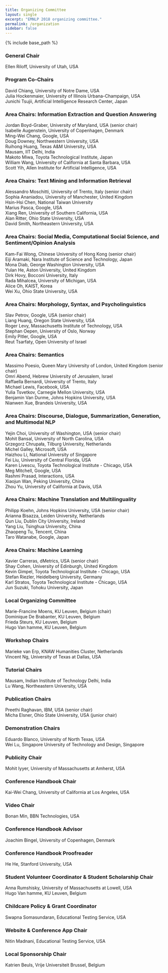 ```yaml
---
title: Organizing Committee
layout: single
excerpt: "EMNLP 2018 organizing committee."
permalink: /organization
sidebar: false
---
```

{% include base_path %}

<h3>General Chair</h3>
Ellen Riloff, University of Utah, USA

<h3>Program Co-Chairs</h3>
David Chiang, University of Notre Dame, USA<br/>
Julia Hockenmaier, University of Illinois Urbana-Champaign, USA<br/>
Junichi Tsujii, Artificial Intelligence Research Center, Japan

<h3> Area Chairs: Information Extraction and Question Answering</h3>
Jordan Boyd-Graber, University of Maryland, USA (senior chair)<br/>
Isabelle  Augenstein, University of Copenhagen, Denmark<br/>
Ming-Wei Chang, Google, USA<br/>
Doug Downey, Northwestern University, USA<br/>
Ruihong Huang, Texas A&M University, USA<br/>
Mausam, IIT Delhi, India<br/>
Makoto Miwa, Toyota Technological Institute, Japan<br/>
William Wang, University of California at Santa Barbara, USA<br/>
Scott Yih, Allen Institute for Artificial Intelligence, USA

<h3>Area Chairs: Text Mining and Information Retrieval </h3>
Alessandro Moschitti, University of Trento, Italy (senior chair)<br/>
Sophia Ananiadou, University of Manchester, United Kingdom<br/>
Hsin-Hsi Chen, National Taiwan University<br/>
Marius Pasca, Google, USA<br/>
Xiang Ren, University of Southern California, USA<br/>
Alan Ritter, Ohio State University, USA<br/>
David Smith, Northeastern University, USA

<h3>Area Chairs: Social Media, Computational Social Science, and Sentiment/Opinion Analysis </h3>
Kam-Fai Wong, Chinese University of Hong Kong (senior chair)<br/>
Eiji Aramaki, Nara Institute of Science and Technology, Japan<br/>
Mona Diab, George Washington University, USA<br/>
Yulan He, Aston University, United Kingdom<br/>
Dirk Hovy, Bocconi University, Italy<br/>
Rada Mihalcea, University of Michigan, USA<br/>
Alice Oh, KAIST, Korea<br/>
Wei Xu, Ohio State University, USA

<h3> Area Chairs: Morphology, Syntax, and Psycholinguistics </h3>
Slav Petrov, Google, USA (senior chair)<br/>
Liang Huang, Oregon State University, USA<br/>
Roger Levy, Massachusetts Institute of Technology, USA<br/>
Stephan Oepen, University of Oslo, Norway<br/>
Emily Pitler, Google, USA<br/>
Reut Tsarfaty, Open University of Israel

<h3> Area Chairs: Semantics </h3>
Massimo Poesio, Queen Mary University of London, United Kingdom (senior chair)<br/>
Omri Abend, Hebrew University of Jerusalem, Israel<br/>
Raffaella Bernardi, University of Trento, Italy<br/>
Michael Lewis, Facebook, USA<br/>
Yulia Tsvetkov, Carnegie Mellon University, USA<br/>
Benjamin Van Durme, Johns Hopkins University, USA<br/>
Nianwen Xue, Brandeis University, USA

<h3> Area Chairs: Discourse, Dialogue, Summarization, Generation, and Multimodal NLP </h3>
Yejin Choi, University of Washington, USA (senior chair)<br/>
Mohit Bansal, University of North Carolina, USA<br/>
Grzegorz Chrupała, Tilburg University, Netherlands<br/>
Michel Galley, Microsoft, USA<br/>
Haizhou Li, National University of Singapore<br/>
Fei Liu, University of Central Florida, USA<br/>
Karen Livescu, Toyota Technological Institute - Chicago, USA<br/>
Meg Mitchell, Google, USA<br/>
Rashmi Prasad, Interactions, USA<br/>
Xiaojun Wan, Peking University, China<br/>
Zhou Yu, University of California at Davis, USA

<h3> Area Chairs: Machine Translation and Multilinguality </h3>
Philipp Koehn, Johns Hopkins University, USA (senior chair)<br/>
Arianna Bisazza, Leiden University, Netherlands<br/>
Qun Liu, Dublin City University, Ireland<br/>
Yang Liu, Tsinghua University, China<br/>
Zhaopeng Tu, Tencent, China<br/>
Taro Watanabe, Google, Japan

<h3> Area Chairs: Machine Learning </h3>
Xavier Carreras, dMetrics, USA (senior chair)<br/>
Shay Cohen, University of Edinburgh, United Kingdom<br/>
Kevin Gimpel, Toyota Technological Institute - Chicago, USA<br/>
Stefan Riezler, Heidelberg University, Germany<br/>
Karl Stratos, Toyota Technological Institute - Chicago, USA<br/>
Jun Suzuki, Tohoku University, Japan

<h3>Local Organizing Committee</h3>
Marie-Francine Moens, KU Leuven, Belgium (chair)<br/>
Dominique De Brabanter, KU Leuven, Belgium<br/>
Frieda Steurs, KU Leuven, Belgium<br/>
Hugo Van hamme, KU Leuven, Belgium<br/>

<h3>Workshop Chairs</h3>
Marieke van Erp, KNAW Humanities Cluster, Netherlands<br/>
Vincent Ng, University of Texas at Dallas, USA

<h3>Tutorial Chairs</h3>
Mausam, Indian Institute of Technology Delhi, India<br/>
Lu Wang, Northeastern University, USA

<h3>Publication Chairs</h3>
Preethi Raghavan, IBM, USA (senior chair)<br/>
Micha Elsner, Ohio State University, USA (junior chair)

<h3>Demonstration Chairs</h3>
Eduardo Blanco, University of North Texas, USA<br/>
Wei Lu, Singapore University of Technology and Design, Singapore

<h3>Publicity Chair</h3>
Mohit Iyyer, University of Massachusetts at Amherst, USA

<h3>Conference Handbook Chair</h3>
Kai-Wei Chang, University of California at Los Angeles, USA

<h3>Video Chair</h3>
Bonan Min, BBN Technologies, USA

<h3>Conference Handbook Advisor</h3>
Joachim Bingel, University of Copenhagen, Denmark

<h3>Conference Handbook Proofreader</h3>
He He, Stanford University, USA

<h3>Student Volunteer Coordinator &amp; Student Scholarship Chair</h3>
Anna Rumshisky, University of Massachusetts at Lowell, USA<br/>
Hugo Van hamme, KU Leuven, Belgium

<h3>Childcare Policy &amp; Grant Coordinator</h3>
Swapna Somasundaran, Educational Testing Service, USA

<h3>Website &amp; Conference App Chair</h3>
Nitin Madnani, Educational Testing Service, USA

<h3>Local Sponsorship Chair</h3>
Katrien Beuls, Vrije Universiteit Brussel, Belgium
